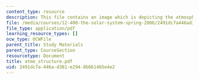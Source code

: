 ```yaml
---
content_type: resource
description: This file contains an image which is depicting the atmospheric structure.
file: /media/courses/12-400-the-solar-system-spring-2006/2491dc7a446ad381e2948b661465e4e2_atmo_structure.pdf
file_type: application/pdf
learning_resource_types: []
ocw_type: OCWFile
parent_title: Study Materials
parent_type: CourseSection
resourcetype: Document
title: atmo_structure.pdf
uid: 2491dc7a-446a-d381-e294-8b661465e4e2
---
```

